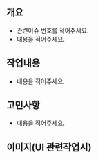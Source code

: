 ## 개요
- 관련이슈 번호를 적어주세요.
- 내용을 적어주세요.

## 작업내용
- 내용을 적어주세요.

## 고민사항
- 내용을 적어주세요.

## 이미지(UI 관련작업시)

